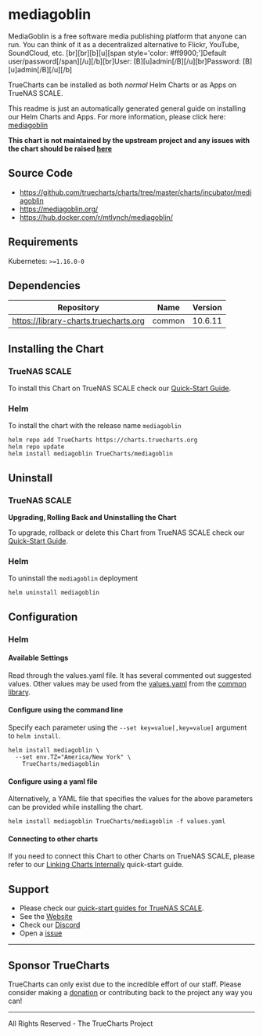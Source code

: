 # mediagoblin

MediaGoblin is a free software media publishing platform that anyone can run. You can think of it as a decentralized alternative to Flickr, YouTube, SoundCloud, etc. [br][br][b][u][span style='color: #ff9900;']Default user/password[/span][/u][/b][br]User: [B][u]admin[/B][/u][br]Password: [B][u]admin[/B][/u][/b]

TrueCharts can be installed as both *normal* Helm Charts or as Apps on TrueNAS SCALE.

This readme is just an automatically generated general guide on installing our Helm Charts and Apps.
For more information, please click here: [mediagoblin](https://truecharts.org/docs/charts/incubator/mediagoblin)

**This chart is not maintained by the upstream project and any issues with the chart should be raised [here](https://github.com/truecharts/charts/issues/new/choose)**

## Source Code

* <https://github.com/truecharts/charts/tree/master/charts/incubator/mediagoblin>
* <https://mediagoblin.org/>
* <https://hub.docker.com/r/mtlynch/mediagoblin/>

## Requirements

Kubernetes: `>=1.16.0-0`

## Dependencies

| Repository | Name | Version |
|------------|------|---------|
| https://library-charts.truecharts.org | common | 10.6.11 |

## Installing the Chart

### TrueNAS SCALE

To install this Chart on TrueNAS SCALE check our [Quick-Start Guide](https://truecharts.org/docs/manual/SCALE%20Apps/Installing-an-App).

### Helm

To install the chart with the release name `mediagoblin`

```console
helm repo add TrueCharts https://charts.truecharts.org
helm repo update
helm install mediagoblin TrueCharts/mediagoblin
```

## Uninstall

### TrueNAS SCALE

**Upgrading, Rolling Back and Uninstalling the Chart**

To upgrade, rollback or delete this Chart from TrueNAS SCALE check our [Quick-Start Guide](https://truecharts.org/docs/manual/SCALE%20Apps/Upgrade-rollback-delete-an-App).

### Helm

To uninstall the `mediagoblin` deployment

```console
helm uninstall mediagoblin
```

## Configuration

### Helm

#### Available Settings

Read through the values.yaml file. It has several commented out suggested values.
Other values may be used from the [values.yaml](https://github.com/truecharts/library-charts/tree/main/charts/stable/common/values.yaml) from the [common library](https://github.com/k8s-at-home/library-charts/tree/main/charts/stable/common).

#### Configure using the command line

Specify each parameter using the `--set key=value[,key=value]` argument to `helm install`.

```console
helm install mediagoblin \
  --set env.TZ="America/New York" \
    TrueCharts/mediagoblin
```

#### Configure using a yaml file

Alternatively, a YAML file that specifies the values for the above parameters can be provided while installing the chart.

```console
helm install mediagoblin TrueCharts/mediagoblin -f values.yaml
```

#### Connecting to other charts

If you need to connect this Chart to other Charts on TrueNAS SCALE, please refer to our [Linking Charts Internally](https://truecharts.org/docs/manual/SCALE%20Apps/linking-apps) quick-start guide.

## Support

- Please check our [quick-start guides for TrueNAS SCALE](https://truecharts.org/docs/manual/SCALE%20Apps/Important-MUST-READ).
- See the [Website](https://truecharts.org)
- Check our [Discord](https://discord.gg/tVsPTHWTtr)
- Open a [issue](https://github.com/truecharts/apps/issues/new/choose)

---

## Sponsor TrueCharts

TrueCharts can only exist due to the incredible effort of our staff.
Please consider making a [donation](https://truecharts.org/sponsor) or contributing back to the project any way you can!

---

All Rights Reserved - The TrueCharts Project
